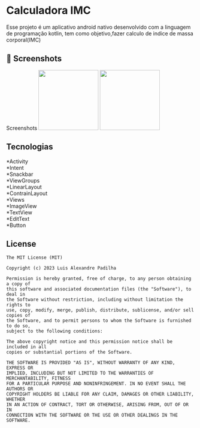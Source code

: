 # Calculadora IMC
Esse projeto é um aplicativo android nativo desenvolvido com a linguagem de programação kotlin, tem como objetivo,fazer calculo de  indice de massa corporal(IMC)

## :camera_flash: Screenshots
<!-- You can add more screenshots here if you like -->
Screenshots
<img src="https://github.com/luisalexandrep/calculadora-imc/assets/171393278/5c1cca30-49a1-4e3a-9327-0ceb50bf95a4" width=160>
<img src="https://github.com/luisalexandrep/calculadora-imc/assets/171393278/aa0a260d-d9b1-417c-841e-d699c41d5c68" width=160>

## Tecnologias
*Activity  
*Intent  
*Snackbar  
*ViewGroups  
  *LinearLayout  
  *ContrainLayout  
*Views   
  *ImageView  
  *TextView  
  *EditText  
  *Button  


## License
```
The MIT License (MIT)

Copyright (c) 2023 Luis Alexandre Padilha

Permission is hereby granted, free of charge, to any person obtaining a copy of
this software and associated documentation files (the "Software"), to deal in
the Software without restriction, including without limitation the rights to
use, copy, modify, merge, publish, distribute, sublicense, and/or sell copies of
the Software, and to permit persons to whom the Software is furnished to do so,
subject to the following conditions:

The above copyright notice and this permission notice shall be included in all
copies or substantial portions of the Software.

THE SOFTWARE IS PROVIDED "AS IS", WITHOUT WARRANTY OF ANY KIND, EXPRESS OR
IMPLIED, INCLUDING BUT NOT LIMITED TO THE WARRANTIES OF MERCHANTABILITY, FITNESS
FOR A PARTICULAR PURPOSE AND NONINFRINGEMENT. IN NO EVENT SHALL THE AUTHORS OR
COPYRIGHT HOLDERS BE LIABLE FOR ANY CLAIM, DAMAGES OR OTHER LIABILITY, WHETHER
IN AN ACTION OF CONTRACT, TORT OR OTHERWISE, ARISING FROM, OUT OF OR IN
CONNECTION WITH THE SOFTWARE OR THE USE OR OTHER DEALINGS IN THE SOFTWARE.
```
